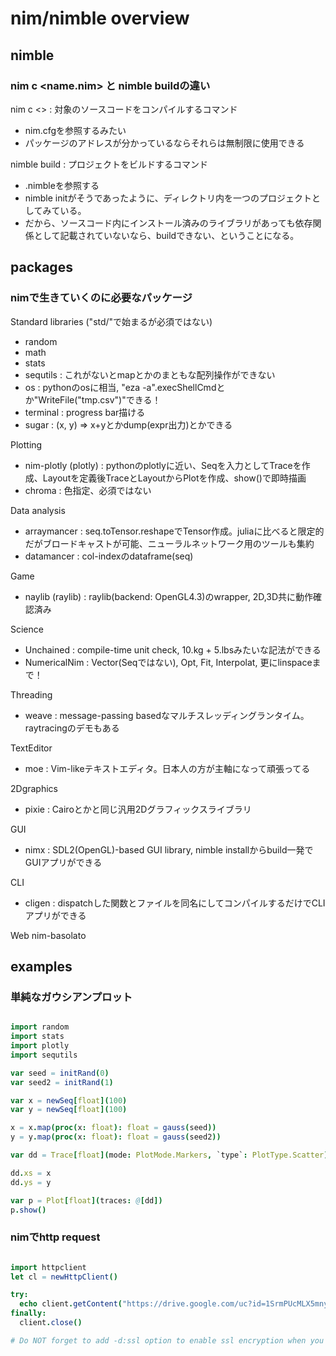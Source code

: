 # nim/nimble overview

## nimble

### nim c <name.nim> と nimble buildの違い

nim c <> : 対象のソースコードをコンパイルするコマンド
- nim.cfgを参照するみたい
- パッケージのアドレスが分かっているならそれらは無制限に使用できる

nimble build : プロジェクトをビルドするコマンド
- <project name>.nimbleを参照する
- nimble initがそうであったように、ディレクトリ内を一つのプロジェクトとしてみている。
- だから、ソースコード内にインストール済みのライブラリがあっても依存関係として記載されていないなら、buildできない、ということになる。

## packages

### nimで生きていくのに必要なパッケージ

Standard libraries ("std/"で始まるが必須ではない)
- random
- math
- stats
- sequtils  : これがないとmapとかのまともな配列操作ができない　
- os        : pythonのosに相当, "eza -a".execShellCmdとか"WriteFile("tmp.csv")"できる！
- terminal  : progress bar描ける
- sugar     : (x, y) => x+yとかdump(expr出力)とかできる

Plotting
- nim-plotly (plotly) : pythonのplotlyに近い、Seqを入力としてTraceを作成、Layoutを定義後TraceとLayoutからPlotを作成、show()で即時描画
- chroma : 色指定、必須ではない

Data analysis
- arraymancer : seq.toTensor.reshapeでTensor作成。juliaに比べると限定的だがブロードキャストが可能、ニューラルネットワーク用のツールも集約
- datamancer : col-indexのdataframe(seq)

Game
- naylib (raylib) : raylib(backend: OpenGL4.3)のwrapper, 2D,3D共に動作確認済み

Science
- Unchained : compile-time unit check, 10.kg + 5.lbsみたいな記法ができる
- NumericalNim : Vector(Seqではない), Opt, Fit, Interpolat, 更にlinspaceまで！

Threading
- weave : message-passing basedなマルチスレッディングランタイム。raytracingのデモもある

TextEditor
- moe : Vim-likeテキストエディタ。日本人の方が主軸になって頑張ってる

2Dgraphics
- pixie : Cairoとかと同じ汎用2Dグラフィックスライブラリ

GUI
- nimx : SDL2(OpenGL)-based GUI library, nimble installからbuild一発でGUIアプリができる

CLI
- cligen : dispatchした関数とファイルを同名にしてコンパイルするだけでCLIアプリができる

Web
nim-basolato



## examples

### 単純なガウシアンプロット

```nim

import random
import stats
import plotly
import sequtils

var seed = initRand(0)
var seed2 = initRand(1)

var x = newSeq[float](100)
var y = newSeq[float](100)

x = x.map(proc(x: float): float = gauss(seed))
y = y.map(proc(x: float): float = gauss(seed2))

var dd = Trace[float](mode: PlotMode.Markers, `type`: PlotType.Scatter)

dd.xs = x
dd.ys = y

var p = Plot[float](traces: @[dd])
p.show()

```
### nimでhttp request

```nim

import httpclient
let cl = newHttpClient()

try:
  echo client.getContent("https://drive.google.com/uc?id=1SrmPUcMLX5mnyNsaa2E9RMOkVLUkzzzG")
finally:
  client.close()

# Do NOT forget to add -d:ssl option to enable ssl encryption when you compile the code !!!
  
```
